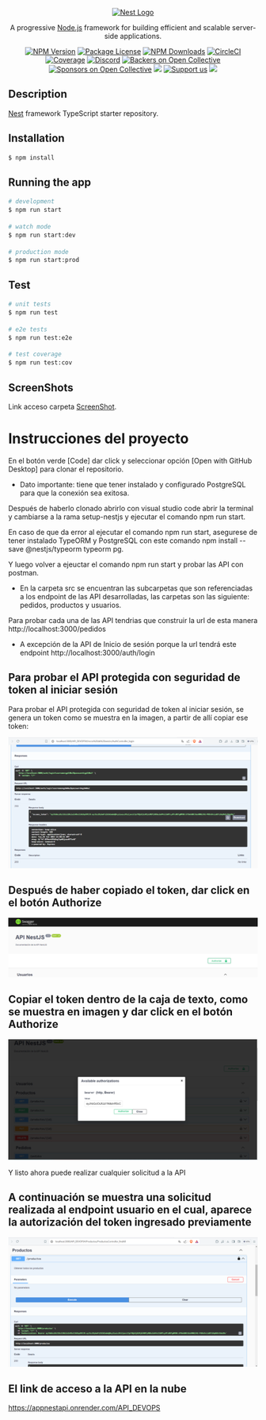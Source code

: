 <p align="center">
  <a href="http://nestjs.com/" target="blank"><img src="https://nestjs.com/img/logo-small.svg" width="200" alt="Nest Logo" /></a>
</p>

[circleci-image]: https://img.shields.io/circleci/build/github/nestjs/nest/master?token=abc123def456
[circleci-url]: https://circleci.com/gh/nestjs/nest

  <p align="center">A progressive <a href="http://nodejs.org" target="_blank">Node.js</a> framework for building efficient and scalable server-side applications.</p>
    <p align="center">
<a href="https://www.npmjs.com/~nestjscore" target="_blank"><img src="https://img.shields.io/npm/v/@nestjs/core.svg" alt="NPM Version" /></a>
<a href="https://www.npmjs.com/~nestjscore" target="_blank"><img src="https://img.shields.io/npm/l/@nestjs/core.svg" alt="Package License" /></a>
<a href="https://www.npmjs.com/~nestjscore" target="_blank"><img src="https://img.shields.io/npm/dm/@nestjs/common.svg" alt="NPM Downloads" /></a>
<a href="https://circleci.com/gh/nestjs/nest" target="_blank"><img src="https://img.shields.io/circleci/build/github/nestjs/nest/master" alt="CircleCI" /></a>
<a href="https://coveralls.io/github/nestjs/nest?branch=master" target="_blank"><img src="https://coveralls.io/repos/github/nestjs/nest/badge.svg?branch=master#9" alt="Coverage" /></a>
<a href="https://discord.gg/G7Qnnhy" target="_blank"><img src="https://img.shields.io/badge/discord-online-brightgreen.svg" alt="Discord"/></a>
<a href="https://opencollective.com/nest#backer" target="_blank"><img src="https://opencollective.com/nest/backers/badge.svg" alt="Backers on Open Collective" /></a>
<a href="https://opencollective.com/nest#sponsor" target="_blank"><img src="https://opencollective.com/nest/sponsors/badge.svg" alt="Sponsors on Open Collective" /></a>
  <a href="https://paypal.me/kamilmysliwiec" target="_blank"><img src="https://img.shields.io/badge/Donate-PayPal-ff3f59.svg"/></a>
    <a href="https://opencollective.com/nest#sponsor"  target="_blank"><img src="https://img.shields.io/badge/Support%20us-Open%20Collective-41B883.svg" alt="Support us"></a>
  <a href="https://twitter.com/nestframework" target="_blank"><img src="https://img.shields.io/twitter/follow/nestframework.svg?style=social&label=Follow"></a>
</p>
  <!--[![Backers on Open Collective](https://opencollective.com/nest/backers/badge.svg)](https://opencollective.com/nest#backer)
  [![Sponsors on Open Collective](https://opencollective.com/nest/sponsors/badge.svg)](https://opencollective.com/nest#sponsor)-->

## Description

[Nest](https://github.com/nestjs/nest) framework TypeScript starter repository.

## Installation

```bash
$ npm install
```

## Running the app

```bash
# development
$ npm run start

# watch mode
$ npm run start:dev

# production mode
$ npm run start:prod
```

## Test

```bash
# unit tests
$ npm run test

# e2e tests
$ npm run test:e2e

# test coverage
$ npm run test:cov
```

<!-- ## Support

Nest is an MIT-licensed open source project. It can grow thanks to the sponsors and support by the amazing backers. If you'd like to join them, please [read more here](https://docs.nestjs.com/support).

## Stay in touch

- Author - [Kamil Myśliwiec](https://kamilmysliwiec.com)
- Website - [https://nestjs.com](https://nestjs.com/)
- Twitter - [@nestframework](https://twitter.com/nestframework)

## License

Nest is [MIT licensed](LICENSE). -->

## ScreenShots

Link acceso carpeta [ScreenShot](https://github.com/jemga98/app-api-gabriel-p/tree/main/screenshots).



# Instrucciones del proyecto

En el botón verde [Code] dar click y seleccionar opción [Open with GitHub Desktop] para clonar el repositorio.

- Dato importante: tiene que tener instalado y configurado PostgreSQL para que la conexión sea exitosa.

Después de haberlo clonado abrirlo con visual studio code abrir la terminal y cambiarse a la rama setup-nestjs y ejecutar el comando npm run start.

En caso de que da error al ejecutar el comando npm run start, asegurese de tener instalado TypeORM y PostgreSQL con este comando npm install --save @nestjs/typeorm typeorm pg.

Y luego volver a ejeuctar el comando npm run start y probar las API con postman.

- En la carpeta src se encuentran las subcarpetas que son referenciadas a los endpoint de las API desarrolladas, las carpetas son las siguiente: pedidos, productos y usuarios.

Para probar cada una de las API tendrias que construir la url de esta manera http://localhost:3000/pedidos

- A excepción de la API de Inicio de sesión porque la url tendrá este endpoint http://localhost:3000/auth/login


## Para probar el API protegida con seguridad de token al iniciar sesión

Para probar el API protegida con seguridad de token al iniciar sesión, se genera un token como se muestra en la imagen, a partir de allí copiar ese token:

![Token de Inicio de Sesión](./screenshots/Pruebas_API/token_inicio_sesion.png)

## Después de haber copiado el token, dar click en el botón Authorize

![Token Autorizacion](./screenshots/Pruebas_API/autorizacion_by_token_proteccion_seguridad.png)

## Copiar el token dentro de la caja de texto, como se muestra en imagen y dar click en el botón Authorize

![Token Autorizacion](./screenshots/Pruebas_API/seguridad_bytoken_acceder_endpoint.png)

Y listo ahora puede realizar cualquier solicitud a la API

## A continuación se muestra una solicitud realizada al endpoint usuario en el cual, aparece la autorización del token ingresado previamente

![Solicitud token](./screenshots/Pruebas_API/solicitud_getProducto_validada_bytoken.png)


## El link de acceso a la API en la nube

https://appnestapi.onrender.com/API_DEVOPS